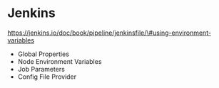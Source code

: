 # Jenkins

https://jenkins.io/doc/book/pipeline/jenkinsfile/\#using-environment-variables

* Global Properties
* Node Environment Variables
* Job Parameters
* Config File Provider 

